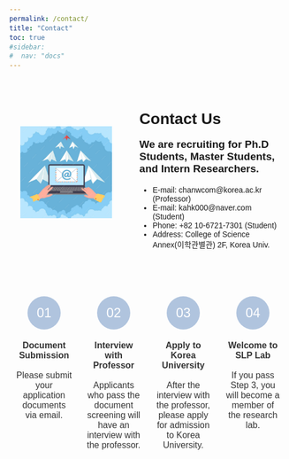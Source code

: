 ```yaml
---
permalink: /contact/
title: "Contact"
toc: true
#sidebar:
#  nav: "docs"
---
```


<html lang="ko">
<head>
<meta charset="UTF-8">
<title>Contact Us</title>
<style>
    body {font-family: Arial, sans-serif;}
    .contact-container {display: flex; align-items: center; justify-content: space-around; padding: 20px;}
    .contact-info {flex-basis: 60%; padding-left: 50px;}
    .contact-image {flex-basis: 40%; border-radius: 20px;}
    .envelope-icon {width: 100px; height: auto;}
    .contact-text {font-size: 19px;}
    .process-container {display: flex; justify-content: space-around; align-items: flex-start; margin-top: 50px;}
    .step {text-align: center; width: 20%;}
    .step-icon {
        background: #b0c4de;
        border-radius: 50%;
        width: 60px;
        height: 60px;
        display: flex;
        align-items: center;
        justify-content: center;
        font-size: 24px;
        color: white;
        margin: 0 auto 20px;
    }
    .step-description {font-size: 16px; color: #333;}
</style>
</head>
<body>
<div class="contact-container">
    <div class="contact-image">
        <!-- Image of character and envelope can be added here -->
        <img src="../assets/images/mail.PNG" alt="Contact Us">
    </div>
    <div class="contact-info">
        <h1>Contact Us</h1>
        <p class="contact-text">
            <strong>We are recruiting for Ph.D Students, Master Students, and Intern Researchers.</strong>
        </p>
        <ul>
            <li>E-mail: chanwcom@korea.ac.kr (Professor)</li>
            <li>E-mail: kahk000@naver.com (Student)</li>
            <li>Phone: +82 10-6721-7301 (Student)</li>
            <li>Address: College of Science Annex(이학관별관) 2F, Korea Univ.</li>
        </ul>
    </div>
</div>
<div class="process-container">
    <div class="step">
        <div class="step-icon">01</div>
        <div class="step-description">
            <strong>Document Submission</strong><br><br>
            Please submit your application documents via email.
        </div>
    </div>
    <div class="step">
        <div class="step-icon">02</div>
        <div class="step-description">
            <strong>Interview with Professor</strong><br><br>
            Applicants who pass the document screening will have an interview with the professor.
        </div>
    </div>
    <div class="step">
        <div class="step-icon">03</div>
        <div class="step-description">
            <strong>Apply to Korea University</strong><br><br>
            After the interview with the professor, please apply for admission to Korea University.
        </div>
    </div>
    <div class="step">
        <div class="step-icon">04</div>
        <div class="step-description">
            <strong>Welcome to SLP Lab</strong><br><br>
            If you pass Step 3, you will become a member of the research lab.
        </div>
    </div>
</div>
</body>
</html>
